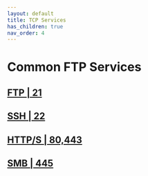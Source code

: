 ```yaml
---
layout: default
title: TCP Services
has_children: true
nav_order: 4
---
```

# Common FTP Services
## <a href="FTP">FTP | 21</a>
## <a href="SSH">SSH | 22</a>
## <a href="HTTP">HTTP/S | 80,443</a>
## <a href="SMB">SMB | 445</a>
